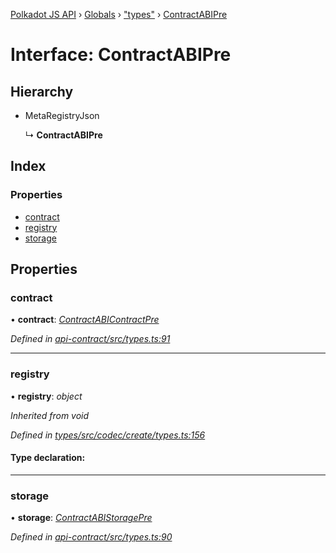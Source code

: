 [Polkadot JS API](../README.md) › [Globals](../globals.md) › ["types"](../modules/_types_.md) › [ContractABIPre](_types_.contractabipre.md)

# Interface: ContractABIPre

## Hierarchy

* MetaRegistryJson

  ↳ **ContractABIPre**

## Index

### Properties

* [contract](_types_.contractabipre.md#contract)
* [registry](_types_.contractabipre.md#registry)
* [storage](_types_.contractabipre.md#storage)

## Properties

###  contract

• **contract**: *[ContractABIContractPre](_types_.contractabicontractpre.md)*

*Defined in [api-contract/src/types.ts:91](https://github.com/polkadot-js/api/blob/07ca18502b/packages/api-contract/src/types.ts#L91)*

___

###  registry

• **registry**: *object*

*Inherited from void*

*Defined in [types/src/codec/create/types.ts:156](https://github.com/polkadot-js/api/blob/07ca18502b/packages/types/src/codec/create/types.ts#L156)*

#### Type declaration:

___

###  storage

• **storage**: *[ContractABIStoragePre](../modules/_types_.md#contractabistoragepre)*

*Defined in [api-contract/src/types.ts:90](https://github.com/polkadot-js/api/blob/07ca18502b/packages/api-contract/src/types.ts#L90)*

